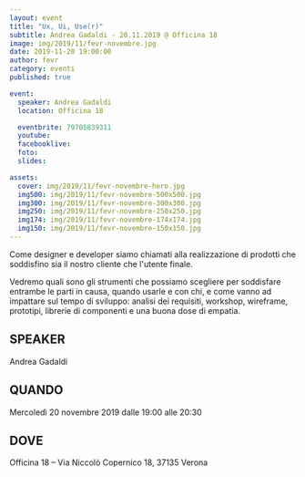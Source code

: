 ```yaml
---
layout: event
title: "Ux, Ui, Use(r)"
subtitle: Andrea Gadaldi - 20.11.2019 @ Officina 18
image: img/2019/11/fevr-novembre.jpg
date: 2019-11-20 19:00:00
author: fevr
category: eventi
published: true

event:
  speaker: Andrea Gadaldi
  location: Officina 18

  eventbrite: 79705839311
  youtube:
  facebooklive: 
  foto: 
  slides: 

assets:
  cover: img/2019/11/fevr-novembre-hero.jpg
  img500: img/2019/11/fevr-novembre-500x500.jpg
  img300: img/2019/11/fevr-novembre-300x300.jpg
  img250: img/2019/11/fevr-novembre-250x250.jpg
  img174: img/2019/11/fevr-novembre-174x174.jpg
  img150: img/2019/11/fevr-novembre-150x150.jpg
---
```


Come designer e developer siamo chiamati alla realizzazione di prodotti che soddisfino sia il nostro cliente che l'utente finale.

Vedremo quali sono gli strumenti che possiamo scegliere per soddisfare entrambe le parti in causa, quando usarle e con chi, e come vanno ad impattare sul tempo di sviluppo: analisi dei requisiti, workshop, wireframe, prototipi, librerie di componenti e una buona dose di empatia.

## SPEAKER

 Andrea Gadaldi

## QUANDO

Mercoledì 20 novembre 2019 dalle 19:00 alle 20:30

## DOVE

Officina 18 – Via Niccolò Copernico 18, 37135 Verona
